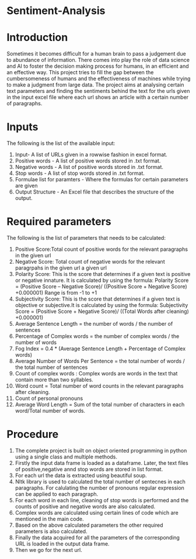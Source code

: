 # Sentiment-Analysis
# Introduction
Sometimes it becomes difficult for a human brain to pass a judgement due to abundance of information. There comes into play the role of data science and AI to foster the decision making process for humans, in an efficient and an effective way. This project tries to fill the gap between the cumbersomeness of humans and the effectiveness of machines while trying to make a judgment from large data.
The project aims at analysing certain text parameters and finding the sentiments behind the text for the urls given in the input excel file
where each url shows an article with a certain number of paragraphs.

# Inputs
The following is the list of the available input:<br />
1. Input-  A list of URLs given in a rowwise fashion in excel format.
2. Positive words - A list of positive words stored in .txt format.
3. Negative words - A list of positive words stored in .txt format.
4. Stop words -  A list of stop words stored in .txt format.
6. Formulae list for paramters - Where the formulas for certain parameters are given
5. Output Structure - An Excel file that describes the structure of the output.

# Required parameters
The following is the list of parameters that needs to be calculated:
1. Positive Score:Total count of positive words for the relevant paragraphs in the given url
2. Negative Score: Total count of negative words for the relevant paragrpahs in the given url a given url
3. Polarity Score: This is the score that determines if a given text is positive or negative innature. It is calculated by using the formula:
 Polarity Score = (Positive Score – Negative Score)/ ((Positive Score + Negative Score) +0.000001)
 Range is from -1 to +1
4. Subjectivity Score: This is the score that determines if a given text is objective or subjective.It is calculated by using the formula:
 Subjectivity Score = (Positive Score + Negative Score)/ ((Total Words after cleaning) +0.000001)
5. Average Sentence Length = the number of words / the number of sentences
6. Percentage of Complex words = the number of complex words / the number of words
7. Fog Index = 0.4 * (Average Sentence Length + Percentage of Complex words)
8. Average Number of Words Per Sentence = the total number of words / the total number of sentences
9. Count of complex words : Complex words are words in the text that contain more than two syllables.
10. Word count = Total number of word counts in the relevant paragraphs after cleaning.
11. Count of personal pronouns
12. Average Word Length = Sum of the total number of characters in each word/Total number of words.

# Procedure 
1. The complete project is built on object oriented programming in python using a single class and multiple methods.
2. Firstly the input data frame is loaded as a dataframe. Later, the text files of positive,negative annd stop words are stored in list format.
3. For each url the data is extracted using beautiful soup.
4. Nltk library is used to calculated the total number of sentecnes in each paragraphs. For calulating the number of pronouns regular expression can be applied to each paragraph.
5. For each word in each line, cleaning of stop words is performed and the counts of positive and negative words are also calculated.
6. Complex words are calculated using certain lines of code which are mentioned in the main code.
7. Based on the above calculated parameters the other required parameters is also calculated.
8. Finally the data acquired for all the parameters of the corresponding URL is loaded in the output data frame.
9. Then we go for the next url.





 

